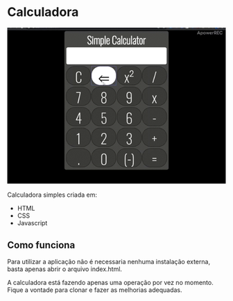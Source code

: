 <h1>Calculadora</h1> 


![](./videoCalculator.gif)
<p>Calculadora simples criada em: 
  <ul> 
    <li>HTML</li> 
    <li>CSS</li>
    <li>Javascript</li>
  </ul>
</p>
<h2>Como funciona</h2>
<p>Para utilizar a aplicação não é necessaria nenhuma instalação externa, basta apenas abrir o arquivo index.html.</p>
<p>A calculadora está fazendo apenas uma operação por vez no momento. Fique a vontade para clonar e fazer as melhorias adequadas.</p>

